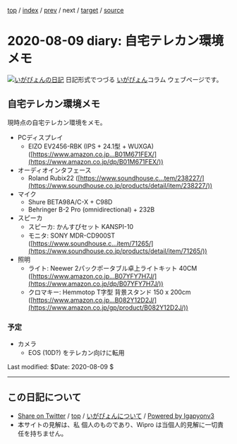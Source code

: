 [top](../index.html) 
 / [index](index.html) 
 / [prev](ig200808.html) 
 / next 
 / [target](http://www.igapyon.jp/igapyon/diary/2020/ig200809.html) 
 / [source](https://github.com/igapyon/diary/blob/master/2020/ig200809.src.md) 

2020-08-09 diary: 自宅テレカン環境メモ
=====================================================================================================
[![いがぴょんの日記](http://www.igapyon.jp/igapyon/diary/images/iga200306s.jpg "いがぴょん")](http://www.igapyon.jp/igapyon/diary/memo/memoigapyon.html) 日記形式でつづる [いがぴょん](http://www.igapyon.jp/igapyon/diary/memo/memoigapyon.html)コラム ウェブページです。

## 自宅テレカン環境メモ

現時点の自宅テレカン環境をメモ。

* PCディスプレイ
    * EIZO EV2456-RBK (IPS + 24.1型 + WUXGA) ([https://www.amazon.co.jp...B01M671FEX/](https://www.amazon.co.jp/dp/B01M671FEX/))
* オーディオインタフェース
    * Roland Rubix22 ([https://www.soundhouse.c...tem/238227/](https://www.soundhouse.co.jp/products/detail/item/238227/))
* マイク
    * Shure BETA98A/C-X + C98D
    * Behringer B-2 Pro (omnidirectional) + 232B
* スピーカ
    * スピーカ: かんすぴセット KANSPI-10
    * モニタ: SONY MDR-CD900ST ([https://www.soundhouse.c...item/71265/](https://www.soundhouse.co.jp/products/detail/item/71265/))
* 照明
    * ライト: Neewer 2パックポータブル卓上ライトキット 40CM ([https://www.amazon.co.jp...B07YFY7H7J/](https://www.amazon.co.jp/dp/B07YFY7H7J/))
    * クロマキー: Hemmotop T字型 背景スタンド 150 x 200cm ([https://www.amazon.co.jp...B082Y12D2J/](https://www.amazon.co.jp/gp/product/B082Y12D2J/))

### 予定

* カメラ
    * EOS (10D?) をテレカン向けに転用

Last modified: $Date: 2020-08-09 $


----------------------------------------------------------------------------------------------------

## この日記について

* [Share on Twitter](https://twitter.com/intent/tweet?hashtags=igapyon%2Cdiary%2C%E3%81%84%E3%81%8C%E3%81%B4%E3%82%87%E3%82%93&text=%E8%87%AA%E5%AE%85%E3%83%86%E3%83%AC%E3%82%AB%E3%83%B3%E7%92%B0%E5%A2%83%E3%83%A1%E3%83%A2&url=http%3A%2F%2Fwww.igapyon.jp%2Figapyon%2Fdiary%2F2020%2Fig200809.html) / [top](../index.html) / [いがぴょんについて](http://www.igapyon.jp/igapyon/diary/memo/memoigapyon.html) / [Powered by Igapyonv3](https://github.com/igapyon/igapyonv3)
* 本サイトの見解は、私 個人のものであり、Wipro は当個人的見解に一切責任を持ちません。 
